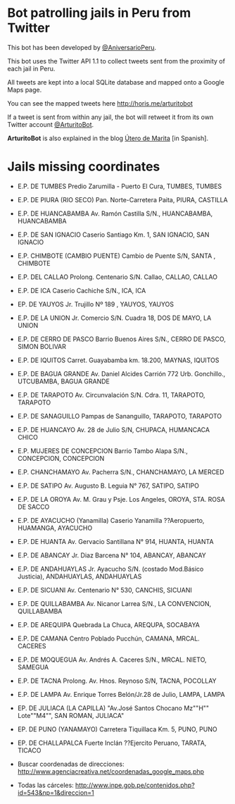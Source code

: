 # Bot patrolling jails in Peru from Twitter

This bot has been developed by [@AniversarioPeru](https://twitter.com/aniversarioperu).

This bot uses the Twitter API 1.1 to collect tweets sent from the proximity of
each jail in Peru.

All tweets are kept into a local SQLite database and mapped onto a Google Maps
page.

You can see the mapped tweets here <http://horis.me/arturitobot>

If a tweet is sent from within any jail, the bot will retweet it from its own
Twitter account [@ArturitoBot](https://twitter.com/ArturitoBot).

**ArturitoBot** is also explained in the blog [Útero de
Marita](http://aniversarioperu.utero.pe/2014/02/11/vigilando-las-carceles-del-peru-desde-twitter/)
[in Spanish].

# Jails missing coordinates

* E.P. DE TUMBES	Predio Zarumilla - Puerto El Cura, TUMBES, TUMBES
* E.P. DE PIURA (RIO SECO)	Pan. Norte-Carretera Paita, PIURA, CASTILLA
* E.P. DE HUANCABAMBA	Av. Ramón Castilla S/N., HUANCABAMBA, HUANCABAMBA
* E.P. DE SAN IGNACIO	Caserio Santiago Km. 1, SAN IGNACIO, SAN IGNACIO
* E.P. CHIMBOTE (CAMBIO PUENTE) 	Cambio de Puente S/N, SANTA , CHIMBOTE
* E.P. DEL CALLAO	Prolong. Centenario S/N. Callao, CALLAO, CALLAO
* E.P. DE ICA	Caserio Cachiche S/N., ICA, ICA
* EP. DE YAUYOS	Jr. Trujillo Nº 189 , YAUYOS, YAUYOS
* E.P. DE LA UNION	Jr. Comercio S/N. Cuadra 18, DOS DE MAYO, LA UNION
* E.P. DE CERRO DE PASCO	Barrio Buenos Aires S/N., CERRO DE PASCO, SIMON BOLIVAR
* E.P. DE IQUITOS 	Carret. Guayabamba km. 18.200, MAYNAS, IQUITOS
* E.P. DE BAGUA GRANDE 	Av. Daniel Alcides Carrión 772 Urb. Gonchillo., UTCUBAMBA, BAGUA GRANDE
* E.P. DE TARAPOTO	Av. Circunvalación S/N. Cdra. 11, TARAPOTO, TARAPOTO
* E.P. DE SANAGUILLO	Pampas de Sananguillo, TARAPOTO, TARAPOTO
* E.P. DE HUANCAYO	Av. 28 de Julio S/N, CHUPACA, HUMANCACA CHICO
* E.P. MUJERES DE CONCEPCION	Barrio Tambo Alapa S/N., CONCEPCION, CONCEPCION
* E.P. CHANCHAMAYO	Av. Pacherra S/N., CHANCHAMAYO, LA MERCED
* E.P. DE SATIPO	Av. Augusto B. Leguia N° 767, SATIPO, SATIPO
* E.P. DE LA OROYA	Av. M. Grau y Psje. Los Angeles, OROYA, STA. ROSA DE SACCO
* E.P. DE AYACUCHO (Yanamilla)	Caserio Yanamilla ??Aeropuerto, HUAMANGA, AYACUCHO
* E.P. DE HUANTA	Av. Gervacio Santillana N° 914, HUANTA, HUANTA
* E.P. DE ABANCAY	Jr. Diaz Barcena N° 104, ABANCAY, ABANCAY
* E.P. DE ANDAHUAYLAS	Jr. Ayacucho S/N. (costado Mod.Básico Justicia), ANDAHUAYLAS, ANDAHUAYLAS
* E.P. DE SICUANI	Av. Centenario N° 530, CANCHIS, SICUANI
* E.P. DE QUILLABAMBA	Av. Nicanor Larrea S/N., LA CONVENCION, QUILLABAMBA
* E.P. DE AREQUIPA 	Quebrada La Chuca, AREQUPA, SOCABAYA
* E.P. DE CAMANA 	Centro Poblado Pucchún, CAMANA, MRCAL. CACERES
* E.P. DE MOQUEGUA	Av. Andrés A. Caceres S/N., MRCAL. NIETO, SAMEGUA
* E.P. DE TACNA	Prolong. Av. Hnos. Reynoso S/N, TACNA, POCOLLAY
* E.P. DE LAMPA	Av. Enrique Torres Belón/Jr.28 de Julio, LAMPA, LAMPA	
* EP. DE JULIACA (LA CAPILLA)	"Av.José Santos Chocano Mz""H"" Lote""M4"", SAN ROMAN, JULIACA"
* EP. DE PUNO (YANAMAYO)	Carretera Tiquillaca Km. 5, PUNO, PUNO	
* EP. DE CHALLAPALCA	Fuerte Inclán ??Ejercito Peruano, TARATA, TICACO


* Buscar coordenadas de direcciones: http://www.agenciacreativa.net/coordenadas_google_maps.php
* Todas las cárceles: http://www.inpe.gob.pe/contenidos.php?id=543&np=1&direccion=1
